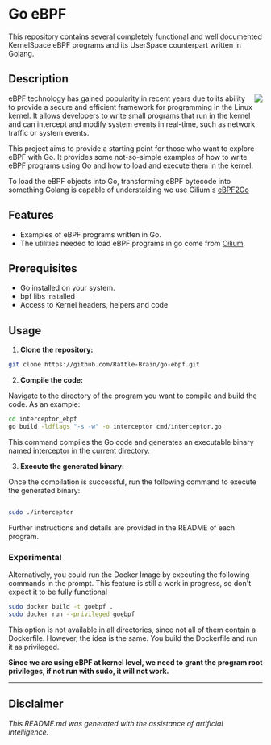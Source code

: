 # Go eBPF

This repository contains several completely functional and well documented KernelSpace eBPF programs and its UserSpace counterpart written in Golang.

## Description

<img src="https://ebpf-go.dev/ebpf-go.png" align=right>

eBPF technology has gained popularity in recent years due to its ability to provide a secure and efficient framework for programming in the Linux kernel. It allows developers to write small programs that run in the kernel and can intercept and modify system events in real-time, such as network traffic or system events.

This project aims to provide a starting point for those who want to explore eBPF with Go. It provides some not-so-simple examples of how to write eBPF programs using Go and how to load and execute them in the kernel.

To load the eBPF objects into Go, transforming eBPF bytecode into something Golang is capable of understaiding we use Cilium's [eBPF2Go](https://github.com/cilium/ebpf/tree/main/cmd/bpf2g)

## Features

- Examples of eBPF programs written in Go.
- The utilities needed to load eBPF programs in go come from [Cilium](https://github.com/cilium/ebpf).

## Prerequisites

- Go installed on your system.
- bpf libs installed
- Access to Kernel headers, helpers and code

## Usage

1. **Clone the repository:**

```bash
git clone https://github.com/Rattle-Brain/go-ebpf.git
```

2. **Compile the code:**

Navigate to the directory of the program you want to compile and build the code. As an example:

```bash
cd interceptor_ebpf
go build -ldflags "-s -w" -o interceptor cmd/interceptor.go
```

This command compiles the Go code and generates an executable binary named interceptor in the current directory.

3. **Execute the generated binary:**

Once the compilation is successful, run the following command to execute the generated binary:

```bash

sudo ./interceptor
```

Further instructions and details are provided in the README of each program.

### Experimental

Alternatively, you could run the Docker Image by executing the following commands in the prompt. This feature is still a work in progress, so don't expect
it to be fully functional
```bash
sudo docker build -t goebpf .
sudo docker run --privileged goebpf
```

This option is not available in all directories, since not all of them contain a Dockerfile. However, the idea is the same. You build the Dockerfile
and run it as privileged.

**Since we are using eBPF at kernel level, we need to grant the program root privileges, if not run with sudo, it will not work.**

---
## Disclaimer

*This README.md was generated with the assistance of artificial intelligence.*
